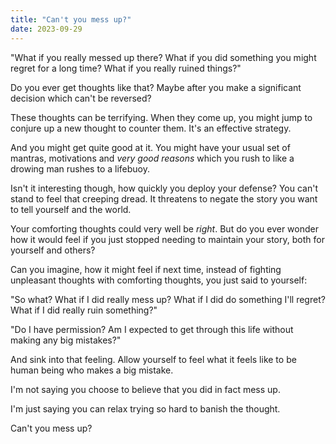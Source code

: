 ```yaml
---
title: "Can't you mess up?"
date: 2023-09-29
---
```


"What if you really messed up there? What if you did something you might regret for a long time? What if you really ruined things?"

Do you ever get thoughts like that?  Maybe after you make a significant decision which can't be reversed? 

These thoughts can be terrifying. When they come up, you might jump to conjure up a new thought to counter them. It's an effective strategy.

And you might get quite good at it. You might have your usual set of mantras, motivations and _very good reasons_ which you rush to like a drowing man rushes to a lifebuoy.

Isn't it interesting though, how quickly you deploy your defense? You can't stand to feel that creeping dread. It threatens to negate the story you want to tell yourself and the world.

Your comforting thoughts could very well be *right*. But do you ever wonder how it would feel if you just stopped needing to maintain your story, both for yourself and others?

Can you imagine, how it might feel if next time, instead of fighting unpleasant thoughts with comforting thoughts, you just said to yourself:

"So what? What if I did really mess up? What if I did do something I'll regret? What if I did really ruin something?"

"Do I have permission? Am I expected to get through this life without making any big mistakes?"

And sink into that feeling. Allow yourself to feel what it feels like to be human being who makes a big mistake. 

I'm not saying you choose to believe that you did in fact mess up. 

I'm just saying you can relax trying so hard to banish the thought.

Can't you mess up?
